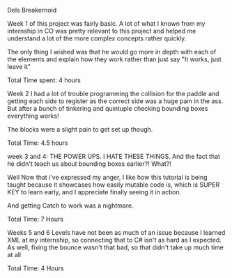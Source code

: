Dels Breakernoid


Week 1 of this project was fairly basic. A lot of what I known from my
internship in CO was pretty relevant to this project and helped me understand
a lot of the more complex concepts rather quickly.


The only thing I wished was that he would go more in depth with each of the
elements and explain how they work rather than just say "It works, just leave
it"


Total Time spent: 4 hours

Week 2 I had a lot of trouble programming the collision for the paddle and
getting each side to register as the correct side was a huge pain in the ass.
But after a bunch of tinkering and quintuple checking bounding boxes everything
works!

The blocks were a slight pain to get set up though.


Total Time: 4.5 hours

week 3 and 4: THE POWER UPS. I HATE THESE THINGS. And the fact that he didn't
teach us about bounding boxes earlier?! What?!


Well Now that i've expressed my anger, I like how this tutorial is being taught
because it showcases how easily mutable code is, which is SUPER KEY to learn
early, and I appreciate finally seeing it in action.


And getting Catch to work was a nightmare.


Total Time: 7 Hours

Weeks 5 and 6 Levels have not been as much of an issue because I learned XML at
my internship, so connecting that to C# isn't as hard as I expected. As well,
fixing the bounce wasn't that bad, so that didn't take up much time at all

Total Time: 4 Hours
